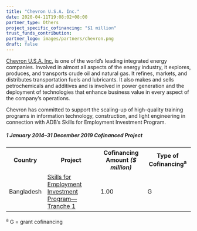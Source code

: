 ```yaml
---
title: "Chevron U.S.A. Inc."
date: 2020-04-11T19:08:02+08:00
partner_type: Others
project_specific_cofinancing: "$1 million"
trust_funds_contribution: 
partner_logo: images/partners/chevron.png
draft: false
---
```


<a href="https://www.chevron.com/">Chevron U.S.A. Inc.</a> is one of the world’s leading integrated energy companies. Involved in almost all aspects of the energy industry, it explores, produces, and transports crude oil and natural gas. It refines, markets, and distributes transportation fuels and lubricants. It also makes and sells petrochemicals and additives and is involved in power generation and the deployment of technologies that enhance business value in every aspect of the company’s operations.

Chevron has committed to support the scaling-up of high-quality training programs in information technology, construction, and light engineering in connection with ADB’s Skills for Employment Investment Program.

<split>

##### _1 January 2014–31 December 2019_ Cofinanced Project

<table class="table dr-partner-table">

<tr>
<th>Country</th>
<th>Project</th>
<th>Cofinancing Amount <em>($ million)</em></th>
<th>Type of Cofinancing<sup>a</sup></th>
</tr>
<tr>
<td>Bangladesh</td>
<td><a
href="https://www.adb.org/projects/42466-015/main" target="_blank">Skills
for Employment Investment Program—Tranche 1</a></td>
<td>1.00 </td>
<td>G</td>
</tr>
</table>


<p class="dr-footnote"><sup>a</sup> G = grant cofinancing</p>